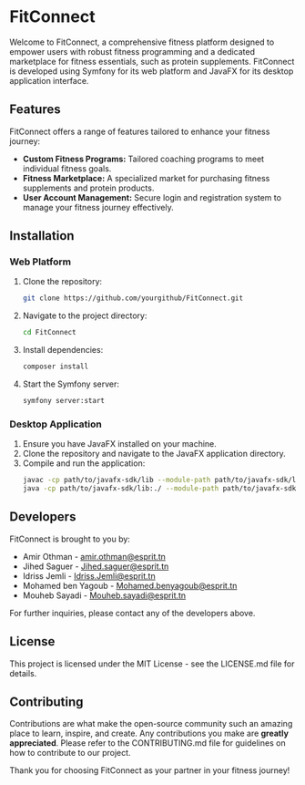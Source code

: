 
# FitConnect

Welcome to FitConnect, a comprehensive fitness platform designed to empower users with robust fitness programming and a dedicated marketplace for fitness essentials, such as protein supplements. FitConnect is developed using Symfony for its web platform and JavaFX for its desktop application interface.

## Features

FitConnect offers a range of features tailored to enhance your fitness journey:

- **Custom Fitness Programs:** Tailored coaching programs to meet individual fitness goals.
- **Fitness Marketplace:** A specialized market for purchasing fitness supplements and protein products.
- **User Account Management:** Secure login and registration system to manage your fitness journey effectively.

## Installation

### Web Platform

1. Clone the repository:
   ```bash
   git clone https://github.com/yourgithub/FitConnect.git
   ```
2. Navigate to the project directory:
   ```bash
   cd FitConnect
   ```
3. Install dependencies:
   ```bash
   composer install
   ```
4. Start the Symfony server:
   ```bash
   symfony server:start
   ```

### Desktop Application

1. Ensure you have JavaFX installed on your machine.
2. Clone the repository and navigate to the JavaFX application directory.
3. Compile and run the application:
   ```bash
   javac -cp path/to/javafx-sdk/lib --module-path path/to/javafx-sdk/lib --add-modules javafx.controls,javafx.fxml -d . src/*.java
   java -cp path/to/javafx-sdk/lib:./ --module-path path/to/javafx-sdk/lib --add-modules javafx.controls FitConnectApp
   ```

## Developers

FitConnect is brought to you by:

- Amir Othman - amir.othman@esprit.tn
- Jihed Saguer - Jihed.saguer@esprit.tn
- Idriss Jemli - Idriss.Jemli@esprit.tn
- Mohamed ben Yagoub - Mohamed.benyagoub@esprit.tn
- Mouheb Sayadi - Mouheb.sayadi@esprit.tn

For further inquiries, please contact any of the developers above.

## License

This project is licensed under the MIT License - see the LICENSE.md file for details.

## Contributing

Contributions are what make the open-source community such an amazing place to learn, inspire, and create. Any contributions you make are **greatly appreciated**. Please refer to the CONTRIBUTING.md file for guidelines on how to contribute to our project.

Thank you for choosing FitConnect as your partner in your fitness journey!
